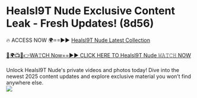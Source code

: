 # Healsl9T Nude Exclusive Content Leak - Fresh Updates! (8d56)

🔥 ACCESS NOW 🌍==►► <a href="https://tinyurl.com/yc657z5k" rel="nofollow">Healsl9T Nude Latest Collection</a>
<br><br>
[🔴🌍📺📱👉WA𝚃CH Now==►► CLICK HERE TO Healsl9T Nude 𝚆𝙰𝚃𝙲𝙷 NOW](https://tinyurl.com/yc657z5k)
<br><br>
Unlock Healsl9T Nude's private videos and photos today! Dive into the newest 2025 content updates and explore exclusive material you won’t find anywhere else.
<br>
<a href="https://tinyurl.com/yc657z5k" rel="nofollow" data-target="animated-image.originalLink"><img src="https://camo.githubusercontent.com/8a4f000d20f83aca3bf7ec5f350d767afa0574a8a352519fd8cfa583a6f93a33/68747470733a2f2f692e696d6775722e636f6d2f644a486b345a712e676966" data-canonical-src="https://i.imgur.com/dJHk4Zq.gif" style="max-width: 100%; display: inline-block;" data-target="animated-image.originalImage"></a>
<br>
